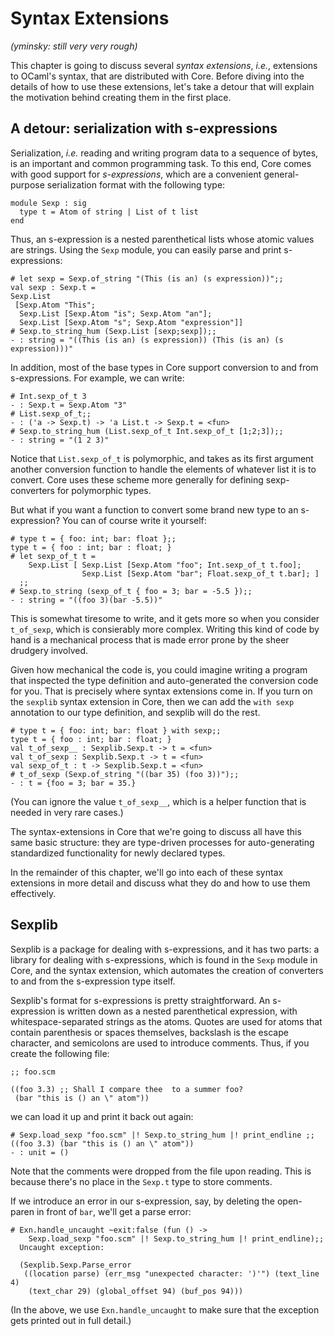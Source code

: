# Syntax Extensions

_(yminsky: still very very rough)_

This chapter is going to discuss several _syntax extensions_, _i.e._,
extensions to OCaml's syntax, that are distributed with Core.  Before
diving into the details of how to use these extensions, let's take a
detour that will explain the motivation behind creating them in the
first place.

## A detour: serialization with s-expressions

Serialization, _i.e._ reading and writing program data to a sequence
of bytes, is an important and common programming task.  To this end,
Core comes with good support for _s-expressions_, which are a
convenient general-purpose serialization format with the following
type:

~~~~~~~~~~~~~~~~~~~~~~~~ { .ocaml }
module Sexp : sig
  type t = Atom of string | List of t list
end
~~~~~~~~~~~~~~~~~~~~~~~~

Thus, an s-expression is a nested parenthetical lists whose atomic
values are strings.  Using the `Sexp` module, you can easily parse and
print s-expressions:

~~~~~~~~~~~~~~~~~~~~~~~~ { .ocaml-toplevel }
# let sexp = Sexp.of_string "(This (is an) (s expression))";;
val sexp : Sexp.t =
Sexp.List
 [Sexp.Atom "This";
  Sexp.List [Sexp.Atom "is"; Sexp.Atom "an"];
  Sexp.List [Sexp.Atom "s"; Sexp.Atom "expression"]]
# Sexp.to_string_hum (Sexp.List [sexp;sexp]);;
- : string = "((This (is an) (s expression)) (This (is an) (s expression)))"
~~~~~~~~~~~~~~~~~~~~~~~~

In addition, most of the base types in Core support conversion to and
from s-expressions.  For example, we can write:

~~~~~~~~~~~~~~~~~~~~~~~~ { .ocaml-toplevel }
# Int.sexp_of_t 3
- : Sexp.t = Sexp.Atom "3"
# List.sexp_of_t;;
- : ('a -> Sexp.t) -> 'a List.t -> Sexp.t = <fun>
# Sexp.to_string_hum (List.sexp_of_t Int.sexp_of_t [1;2;3]);;
- : string = "(1 2 3)"
~~~~~~~~~~~~~~~~~~~~~~~~

Notice that `List.sexp_of_t` is polymorphic, and takes as its first
argument another conversion function to handle the elements of
whatever list it is to convert.  Core uses these scheme more generally
for defining sexp-converters for polymorphic types.

But what if you want a function to convert some brand new type to an
s-expression?  You can of course write it yourself:

~~~~~~~~~~~~~~~~~~~~~~~~ { .ocaml-toplevel }
# type t = { foo: int; bar: float };;
type t = { foo : int; bar : float; }
# let sexp_of_t t =
    Sexp.List [ Sexp.List [Sexp.Atom "foo"; Int.sexp_of_t t.foo];
                Sexp.List [Sexp.Atom "bar"; Float.sexp_of_t t.bar]; ]
  ;; 
# Sexp.to_string (sexp_of_t { foo = 3; bar = -5.5 });;
- : string = "((foo 3)(bar -5.5))"
~~~~~~~~~~~~~~~~~~~~~~~~

This is somewhat tiresome to write, and it gets more so when you
consider `t_of_sexp`, which is consierably more complex.  Writing this
kind of code by hand is a mechanical process that is made error prone
by the sheer drudgery involved.

Given how mechanical the code is, you could imagine writing a program
that inspected the type definition and auto-generated the conversion
code for you.  That is precisely where syntax extensions come in.  If
you turn on the `sexplib` syntax extension in Core, then we can add
the `with sexp` annotation to our type definition, and sexplib will do
the rest.

~~~~~~~~~~~~~~~~~~~~~~~~ { .ocaml-toplevel }
# type t = { foo: int; bar: float } with sexp;;
type t = { foo : int; bar : float; }
val t_of_sexp__ : Sexplib.Sexp.t -> t = <fun>
val t_of_sexp : Sexplib.Sexp.t -> t = <fun>
val sexp_of_t : t -> Sexplib.Sexp.t = <fun>
# t_of_sexp (Sexp.of_string "((bar 35) (foo 3))");;
- : t = {foo = 3; bar = 35.}
~~~~~~~~~~~~~~~~~~~~~~~~

(You can ignore the value `t_of_sexp__`, which is a helper function
that is needed in very rare cases.)

The syntax-extensions in Core that we're going to discuss all have
this same basic structure: they are type-driven processes for
auto-generating standardized functionality for newly declared types.

In the remainder of this chapter, we'll go into each of these syntax
extensions in more detail and discuss what they do and how to use them
effectively.

## Sexplib

Sexplib is a package for dealing with s-expressions, and it has two
parts: a library for dealing with s-expressions, which is found in the
`Sexp` module in Core, and the syntax extension, which automates the
creation of converters to and from the s-expression type itself.

Sexplib's format for s-expressions is pretty straightforward.  An
s-expression is written down as a nested parenthetical expression,
with whitespace-separated strings as the atoms.  Quotes are used for
atoms that contain parenthesis or spaces themselves, backslash is the
escape character, and semicolons are used to introduce comments.
Thus, if you create the following file:

~~~~~~~~~~~~~~~~~~~~~~~~~~~
;; foo.scm

((foo 3.3) ;; Shall I compare thee  to a summer foo?
 (bar "this is () an \" atom"))
~~~~~~~~~~~~~~~~~~~~~~~~~~~

we can load it up and print it back out again:

~~~~~~~~~~~~~~~~~~~~~~~~~~~ { .ocaml-toplevel }
# Sexp.load_sexp "foo.scm" |! Sexp.to_string_hum |! print_endline ;;
((foo 3.3) (bar "this is () an \" atom"))
- : unit = ()
~~~~~~~~~~~~~~~~~~~~~~~~~~~

Note that the comments were dropped from the file upon reading.  This
is because there's no place in the `Sexp.t` type to store comments.

If we introduce an error in our s-expression, say, by deleting the
open-paren in front of `bar`, we'll get a parse error:

~~~~~~~~~~~~~~~~~~~~~~~~~~~ { .ocaml-toplevel }
# Exn.handle_uncaught ~exit:false (fun () -> 
    Sexp.load_sexp "foo.scm" |! Sexp.to_string_hum |! print_endline);;
  Uncaught exception:
  
  (Sexplib.Sexp.Parse_error
   ((location parse) (err_msg "unexpected character: ')'") (text_line 4)
    (text_char 29) (global_offset 94) (buf_pos 94)))
~~~~~~~~~~~~~~~~~~~~~~~~~~~

(In the above, we use `Exn.handle_uncaught` to make sure that the
exception gets printed out in full detail.)



